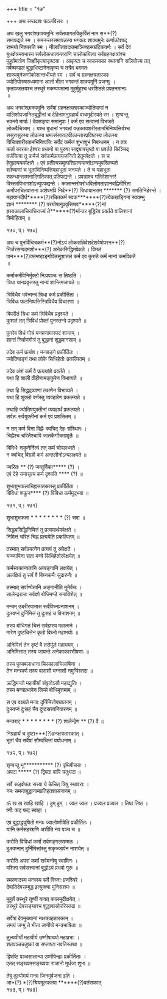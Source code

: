 +++
title = "१७"

+++
अथ सप्तदशः पटलविसरः ।  
  
अथ खलु भगवांश्छाक्यमुनिः सर्वतथागतविकुर्वितं नाम स**(?)   
समापद्यते स्म । समनन्तरसमापन्नस्य भगवतः शाक्यमुनेः कर्णाकोशाद्   
रश्मयो निश्चरति स्म । नीलपीतावदातमाञ्जिष्ठस्फटिकवर्णः । सर्वं देवं   
बुधक्षेत्रमवभास्य सर्वलोकधात्वन्तराणि चालोकयित्वा सर्वग्रहनक्षत्रांश्च   
मुहूर्तमात्रेण जिह्मीकृत्याकृष्टया । आकृष्टा च स्वकस्वका स्थानानि सन्नियोज्य तत्   
पर्षन्मण्डलं बुद्धाधिष्टानेनाकृष्य च तत्रैव भगवतः   
शाक्यमुनेरूर्णाकोशान्तर्धीयते स्म । सर्वं च ग्रहनक्षत्रतारकाः   
ज्योतिपोरुषरुध्यमाना आर्ता भीता भगवन्तं शाक्यमुनिं प्रजग्मुः ।  
कृताञ्जलयश्च तस्थुरे मकम्पयमाना मुहुर्मुहुश्च धरशितले प्रपतनमानाः   
॥

अथ भगवांश्छाक्यमुनिः सर्वेषां ग्रहनक्षत्रतारकाज्योतिषाणां न   
वालिशोपजानितबुद्धीनां च देहिनामनुग्रहार्थं वाचमुदीरयते स्म । शृण्वन्तु   
भवन्तो मार्षाः ! देवसङ्घा समानुपाः ! कर्म एव सत्वानां विभजते   
लोकवैचित्र्यम् । यश्च बुधानां भगवतां वज्रकायशरीरतामभिनिष्पत्तिर्यश्च   
ससुरासुरस्य लोकस्य भ्रमत्संसाराटवीकान्तारप्रविष्टस्य लोकस्य   
विचित्रशरीरतामभिनिष्पत्तिः सर्वेदं कर्मजं शुभाशुभं निबन्धनम् । न तत्र   
कर्ता कारकः ईश्वरः प्रधानो वा पुरुषा साद्व्यापसृष्टो वा प्रवर्तते किञ्चिद्   
वर्जयित्वा तु कर्मजं सर्वकर्मप्रत्ययजनितो हेतुमपेक्षते । स च   
हेतुप्रत्ययमपेक्षते । एवं प्रतीत्यसमुत्पत्तिप्रत्ययान्तोऽन्यमुपश्लिष्यते   
श्लेष्माणां च भूताभिनिष्पत्तिमहाभूतां जनयते । ते च महाभूता   
स्कन्धान्तरमनादिगतिकात् प्रतिपद्यन्ते । प्रपन्नाश्च गतिदेशान्तरं   
विस्तरविभागशोऽभ्युपपद्यन्ते । कालान्तरोषरोधविलोमताज्ञानवह्निमीरिता   
कर्मोपरचितवासना अशेषमपि निर्द**(?) त्रिधायानसम ******* (?) समतिनिर्हरन्ते ।  
महायानदीर्घ*****(?)रचितकर्म स्वक*******(?)त्येकखड्गिनां स्वयम्भु   
ज्ञानं ******** (?) परघोषानुप्रवृत्तिश्रव*****(?)नां   
ह्रस्वकालाचिराधिराज्यं ते******(?)र्मान्तर बुद्धिरेव प्रवर्तते वालिशानां   
विमोहिताम् ॥

१७०, प्। १७०)  
  
अथ च पुनर्विचित्रकर्म**(?)नोऽयं लोकसन्निवेशदेशवेषोपरन**(?)   
निर्जरसम्पदमशो***(?) अनेकसिद्धिमपेक्षते । विमलं   
पान***(?)क्तमष्टाङ्गोपेतसुशातलं कर्म एव कुरुते कर्म नान्यं कर्मापेक्षते   
॥

कर्माकर्मविनिर्मुक्तो निःप्रपञ्चः स तिष्ठति ।  
त्रिधा यानप्रवृत्तस्तु नान्यं शान्तिमजायते ॥

त्रिविधैव भवेन्मन्त्रं त्रिधा कर्म प्रकीर्त्तिता ।  
त्रिविधः फलनिष्पत्तिस्त्रिविधैव विचारणा ॥

विपरीतं त्रिधा कर्म त्रिविधैव प्रदृश्यते ।  
कुशलं तत् त्रिविधं प्रोक्तं पुनस्तन्त्रे प्रदृश्यते ॥

पुनरेव विधं गोत्रं मन्त्राणामास्पदं शान्तम् ।  
शान्तं निर्वाणगोत्रं तु बुद्धानां शुद्धमानसाम् ॥

तदेव कर्म प्रत्यंश। मन्त्राङ्गे प्रकीर्तितः ।  
ज्योतिषाङ्गं तथा लोके सिधिहेतोः प्रकल्पितम् ॥

तदेव अंशं कर्मं वै प्रत्ययांशे प्रवर्तते ।  
यथा हि शाली व्रीहीणामङ्कुरेण विभाव्यते ॥

तथा हि सिद्धद्रव्याणां लक्षणेन विभाव्यते ।  
यथा हि शुक्लो वर्णस्तु व्यवहारेण प्रकल्प्यते ॥

तथाहि ज्योतिषयुक्तीनां व्यवहार्थं प्रकल्प्यते ।  
सर्वतः सर्वयुक्तीनां कर्म एवं प्रशंसितम् ॥

न तत् कर्म विना विह्नैः क्वचिद् देहः संस्थितः ।  
चिह्नैश्च चरितैश्चापि जातकैर्गोत्रमाशृतैः ॥

विविधैः शकुनैर्नित्यं तत् कर्मं चोपलभ्यते ।  
न क्वचिद् विग्रही कर्म अन्तलीनोऽन्यलक्ष्यते ॥

ज्वरितः ** (?) जन्तुर्विका***** (?) ।  
एवं देहे समासृत्य कर्म दृश्यति **** (?) ॥

शुभाशुभफलाचिह्नजातकास्तु प्रकीर्तिता ।  
विविधा शकुन**** (?) विविधा कर्ममुद्भवा ॥

१७१, प्। १७१)  
  
शुभाशुभफला * * * * * * * * (?) सदा ॥

सिद्ध्यसिद्धिनिमित्तं तु प्रत्ययार्थमवेक्षते ।  
निमित्तं चरितं चिह्नं प्रत्ययेति प्रकल्पितम् ॥

तस्मात् सर्वप्रयत्नेन प्रत्ययं तु अपेक्षते ।  
यज्जापिना सता मन्त्रे सिधिहेतोरपेक्षयेत् ॥

कर्मस्वकान्यतानि अव्यङ्गानि लक्षयेत् ।  
अलक्षितं तु सर्वं वै विघ्नकर्मैः सुदारुणैः ॥

तस्मात् सर्वाण्येतानि अङ्गानीति मुनेर्वचः ।  
सालेन्द्रराजः सर्वज्ञो बोधिमण्डे समाविशेत् ॥

मन्त्रम् उदरीरयामास सर्वविघ्नप्रनाशनम् ।  
दुःस्वप्नं दुर्निमित्तं तु दुःसहं च विनाशनम् ॥

तस्य बोधिगतं चित्तं सर्वज्ञस्य महात्मने ।  
मारेण दुष्टचित्तेन कृतो विघ्नो महाभयोः ॥

अनिमित्तं तेन दृष्टं वै तरोर्मूले महाभयम् ।  
अनिमित्तात् तस्य जायन्ते अनेकाकारभीषणाः ॥

तस्य पुण्यबलाधाना चिरकालाभिलाषिणा ।  
तेन मन्त्रवर्ण तस्य वलासौ भग्नाशौ नमुचिंस्तदा ॥

ऋद्धिमन्तो महावीर्यां संवृतोऽसौ महाद्युतिः ।  
तस्य मन्त्रप्रभावेन लिप्से बोधिमुत्तमाम् ॥

स एव वक्ष्यते मन्त्रः दुर्निमित्तोपघातनम् ।  
दुःस्वप्नं दुःसहं चैव दुष्टसत्त्वनिवारणम् ॥

मन्त्रराट् * * * * * * * * (?) शालेन्द्रेण ** (?) वै ॥

निग्रहार्थं च दुष्टा***(?)हनक्षत्रतारकात् ।  
भूतां चैव सर्वेषां सौम्यचित्तां पयोधनाम् ॥

१७२, प्। १७२)  
  
शृण्वन्तु भू*********** (?) पृथिवीचराः ।  
अपदा ***** (?) द्विपदा वापि चतुःपदा ॥

सर्वे सङ्क्षेपतः सत्त्वा ये केचित् त्रिषु स्थावराः ।  
नमः समन्तबुद्धानामप्रतिहतशासनानम् ॥

ॐ ख ख खाहि खाहि । हुम् हुम् । ज्वल ज्वल । प्रज्वल प्रज्वल । तिष्ठ तिष्ठ ।  
ष्णीः फट् फट् स्वाहा ।  
  
एष बुद्धाद्ध्युषितो मन्त्रः ज्वालोष्णीषेति प्रकीर्तितः ।  
यानि कर्मसहस्राणि अशीति नव पञ्च च ॥

करोति विविधां कर्मां सर्वमङ्गलसम्मतः ।  
दुःस्वप्नान् दुर्निमित्तांस्तु सकृज्जापेन नाशयेत् ॥

करोति अपरां कर्मां सर्वमन्त्रेषु स्वामिनः ।  
वशिता सर्वसत्त्वानां बुद्धोऽयं प्रभवो गुरुः ॥

स्मरणादस्य मन्त्रस्य सर्वे विघ्नाः प्रणश्यिरे ।  
देवातिदेवसम्बुद्ध इत्युक्त्वा मुनिसत्तमः ॥

मुहूर्तं तस्थुरे तूष्णीं यावत् कालमुदीक्षयेत् ।  
तस्थुरे देवसङ्घाश्च शुद्धावासोपरिस्तदा ॥

सर्वेषां देवमुख्यानां नक्षत्रग्रहतारकाम् ।  
समयं जग्मु ते भीता उष्णीषो मन्त्रभाषिताः ॥

तुल्यवीर्यो महावीर्य उष्णीषाख्यो महाप्रभाः ।  
शतपञ्चचतुष्कां वा सप्ताष्टा नवतिस्तथा ॥

द्विषष्टि पञ्चसप्तान्या उष्णीषेन्द्राः प्रकीर्तिताः ।  
एतत् सङ्ख्यमसङ्ख्यया राजानो मूर्धजा शुभा ॥

तेषु तुल्योमयं मन्त्रः जिनमुर्वजना इति ।  
आ*(?) *(?)श्रियमूलकल्पा ******(?)वतंसकात्   
 १७३, प्। १७३)  
  
